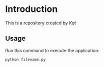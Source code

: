 # Introduction


This is a repository created by *Kat*


## Usage


Run this command to execute the application:


`python filename.py`

 

```
